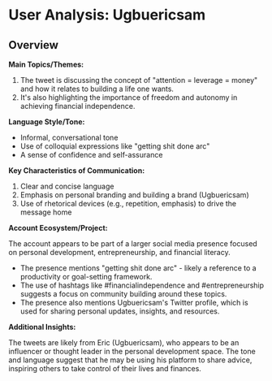 # User Analysis: Ugbuericsam

## Overview

**Main Topics/Themes:**

1. The tweet is discussing the concept of "attention = leverage = money" and how it relates to building a life one wants.
2. It's also highlighting the importance of freedom and autonomy in achieving financial independence.

**Language Style/Tone:**

* Informal, conversational tone
* Use of colloquial expressions like "getting shit done arc"
* A sense of confidence and self-assurance

**Key Characteristics of Communication:**

1. Clear and concise language
2. Emphasis on personal branding and building a brand (Ugbuericsam)
3. Use of rhetorical devices (e.g., repetition, emphasis) to drive the message home

**Account Ecosystem/Project:**

The account appears to be part of a larger social media presence focused on personal development, entrepreneurship, and financial literacy.

* The presence mentions "getting shit done arc" - likely a reference to a productivity or goal-setting framework.
* The use of hashtags like #financialindependence and #entrepreneurship suggests a focus on community building around these topics.
* The presence also mentions Ugbuericsam's Twitter profile, which is used for sharing personal updates, insights, and resources.

**Additional Insights:**

The tweets are likely from Eric (Ugbuericsam), who appears to be an influencer or thought leader in the personal development space. The tone and language suggest that he may be using his platform to share advice, inspiring others to take control of their lives and finances.